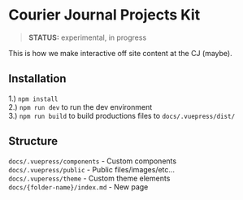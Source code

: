 # Courier Journal Projects Kit

>**STATUS:** experimental, in progress

This is how we make interactive off site content at the CJ (maybe).

## Installation
1.) `npm install`  
2.) `npm run dev` to run the dev environment  
3.) `npm run build` to build productions files to `docs/.vuepress/dist/`

## Structure
`docs/.vuepress/components` - Custom components  
`docs/.vuepress/public` - Public files/images/etc...  
`docs/.vuperess/theme` - Custom theme elements  
`docs/{folder-name}/index.md` - New page
